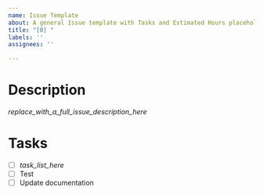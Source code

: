 ```yaml
---
name: Issue Template
about: A general Issue template with Tasks and Estimated Hours placeholder.
title: "[0] "
labels: ''
assignees: ''

---
```


# Description
_replace_with_a_full_issue_description_here_

# Tasks
- [ ] _task_list_here_
- [ ] Test 
- [ ] Update documentation
